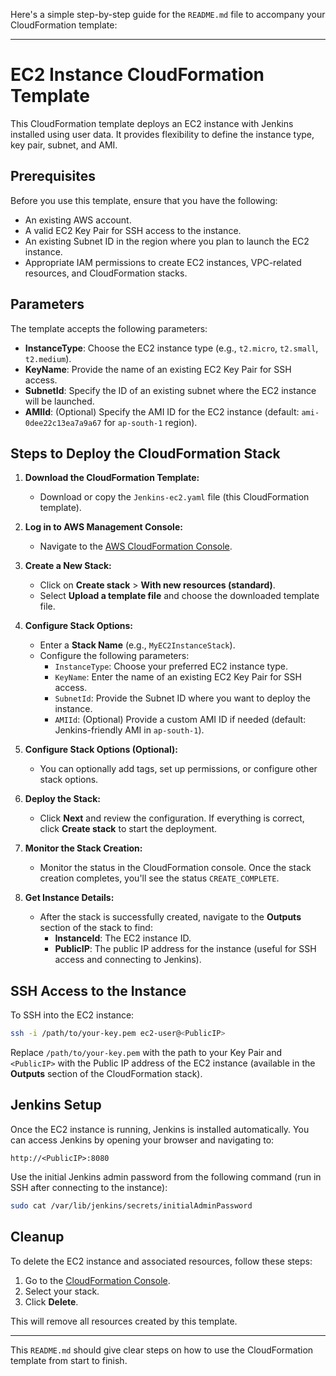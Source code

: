 Here's a simple step-by-step guide for the `README.md` file to accompany your CloudFormation template:

---

# EC2 Instance CloudFormation Template

This CloudFormation template deploys an EC2 instance with Jenkins installed using user data. It provides flexibility to define the instance type, key pair, subnet, and AMI.

## Prerequisites

Before you use this template, ensure that you have the following:

- An existing AWS account.
- A valid EC2 Key Pair for SSH access to the instance.
- An existing Subnet ID in the region where you plan to launch the EC2 instance.
- Appropriate IAM permissions to create EC2 instances, VPC-related resources, and CloudFormation stacks.

## Parameters

The template accepts the following parameters:

- **InstanceType**: Choose the EC2 instance type (e.g., `t2.micro`, `t2.small`, `t2.medium`).
- **KeyName**: Provide the name of an existing EC2 Key Pair for SSH access.
- **SubnetId**: Specify the ID of an existing subnet where the EC2 instance will be launched.
- **AMIId**: (Optional) Specify the AMI ID for the EC2 instance (default: `ami-0dee22c13ea7a9a67` for `ap-south-1` region).

## Steps to Deploy the CloudFormation Stack

1. **Download the CloudFormation Template:**
   - Download or copy the `Jenkins-ec2.yaml` file (this CloudFormation template).

2. **Log in to AWS Management Console:**
   - Navigate to the [AWS CloudFormation Console](https://console.aws.amazon.com/cloudformation).

3. **Create a New Stack:**
   - Click on **Create stack** > **With new resources (standard)**.
   - Select **Upload a template file** and choose the downloaded template file.

4. **Configure Stack Options:**
   - Enter a **Stack Name** (e.g., `MyEC2InstanceStack`).
   - Configure the following parameters:
     - `InstanceType`: Choose your preferred EC2 instance type.
     - `KeyName`: Enter the name of an existing EC2 Key Pair for SSH access.
     - `SubnetId`: Provide the Subnet ID where you want to deploy the instance.
     - `AMIId`: (Optional) Provide a custom AMI ID if needed (default: Jenkins-friendly AMI in `ap-south-1`).
     
5. **Configure Stack Options (Optional):**
   - You can optionally add tags, set up permissions, or configure other stack options.

6. **Deploy the Stack:**
   - Click **Next** and review the configuration. If everything is correct, click **Create stack** to start the deployment.

7. **Monitor the Stack Creation:**
   - Monitor the status in the CloudFormation console. Once the stack creation completes, you'll see the status `CREATE_COMPLETE`.

8. **Get Instance Details:**
   - After the stack is successfully created, navigate to the **Outputs** section of the stack to find:
     - **InstanceId**: The EC2 instance ID.
     - **PublicIP**: The public IP address for the instance (useful for SSH access and connecting to Jenkins).

## SSH Access to the Instance

To SSH into the EC2 instance:
```bash
ssh -i /path/to/your-key.pem ec2-user@<PublicIP>
```

Replace `/path/to/your-key.pem` with the path to your Key Pair and `<PublicIP>` with the Public IP address of the EC2 instance (available in the **Outputs** section of the CloudFormation stack).

## Jenkins Setup

Once the EC2 instance is running, Jenkins is installed automatically. You can access Jenkins by opening your browser and navigating to:
```
http://<PublicIP>:8080
```
Use the initial Jenkins admin password from the following command (run in SSH after connecting to the instance):
```bash
sudo cat /var/lib/jenkins/secrets/initialAdminPassword
```

## Cleanup

To delete the EC2 instance and associated resources, follow these steps:

1. Go to the [CloudFormation Console](https://console.aws.amazon.com/cloudformation).
2. Select your stack.
3. Click **Delete**.

This will remove all resources created by this template.

---

This `README.md` should give clear steps on how to use the CloudFormation template from start to finish.
